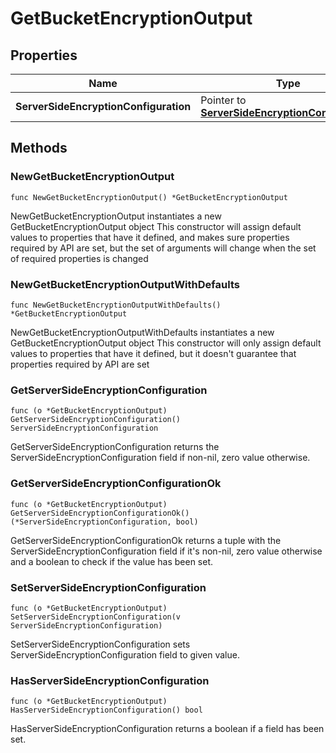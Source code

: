 # GetBucketEncryptionOutput

## Properties

|Name | Type | Description | Notes|
|------------ | ------------- | ------------- | -------------|
|**ServerSideEncryptionConfiguration** | Pointer to [**ServerSideEncryptionConfiguration**](ServerSideEncryptionConfiguration.md) |  | [optional] |

## Methods

### NewGetBucketEncryptionOutput

`func NewGetBucketEncryptionOutput() *GetBucketEncryptionOutput`

NewGetBucketEncryptionOutput instantiates a new GetBucketEncryptionOutput object
This constructor will assign default values to properties that have it defined,
and makes sure properties required by API are set, but the set of arguments
will change when the set of required properties is changed

### NewGetBucketEncryptionOutputWithDefaults

`func NewGetBucketEncryptionOutputWithDefaults() *GetBucketEncryptionOutput`

NewGetBucketEncryptionOutputWithDefaults instantiates a new GetBucketEncryptionOutput object
This constructor will only assign default values to properties that have it defined,
but it doesn't guarantee that properties required by API are set

### GetServerSideEncryptionConfiguration

`func (o *GetBucketEncryptionOutput) GetServerSideEncryptionConfiguration() ServerSideEncryptionConfiguration`

GetServerSideEncryptionConfiguration returns the ServerSideEncryptionConfiguration field if non-nil, zero value otherwise.

### GetServerSideEncryptionConfigurationOk

`func (o *GetBucketEncryptionOutput) GetServerSideEncryptionConfigurationOk() (*ServerSideEncryptionConfiguration, bool)`

GetServerSideEncryptionConfigurationOk returns a tuple with the ServerSideEncryptionConfiguration field if it's non-nil, zero value otherwise
and a boolean to check if the value has been set.

### SetServerSideEncryptionConfiguration

`func (o *GetBucketEncryptionOutput) SetServerSideEncryptionConfiguration(v ServerSideEncryptionConfiguration)`

SetServerSideEncryptionConfiguration sets ServerSideEncryptionConfiguration field to given value.

### HasServerSideEncryptionConfiguration

`func (o *GetBucketEncryptionOutput) HasServerSideEncryptionConfiguration() bool`

HasServerSideEncryptionConfiguration returns a boolean if a field has been set.


